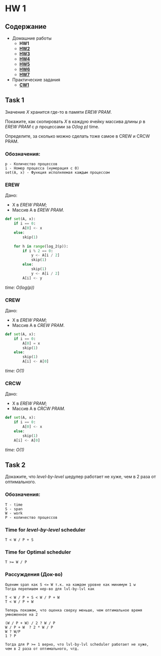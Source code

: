 # HW 1

## Содержание

* Домашние работы
    * **HW1**
    * [**HW2**](./../HW2/README.md)
    * [**HW3**](./../HW3/README.md)
    * [**HW4**](./../HW4/README.md)
    * [**HW5**](./../HW5/README.md)
    * [**HW6**](./../HW6/README.md)
    * [**HW7**](./../HW7/README.md)
* Практические задания
    * [**CW1**](./../CW1/README.md)

## Task 1

Значение *X* хранится где-то в памяти *EREW PRAM*.

Покажите, как скопировать *X* в каждую ячейку массива длины *p* в *EREW PRAM* с *p* процессами за *O(log p)* time.

Определите, за сколько можно сделать тоже самое в CREW и CRCW PRAM.

### Обозначения:

```
p - Количество процессов
i - Номер процесса (нумерация с 0)
set(A, x) - Функция исполняемая каждым процессом
```

### EREW

Дано:

* X в *EREW PRAM*;
* Массив A в *EREW PRAM*.

```python
def set(A, x):
    if i == 0:
        A[0] <- x
    else:
        skip(1)
        
    for h in range(log_2(p)):
        if i % 2 == 0:
            y <- A[i / 2]
            skip(1)
        else:
            skip(1)
            y <- A[i / 2]
        A[i] <- y
```

*time: O(log(p))*

### CREW

Дано:

* X в *EREW PRAM*;
* Массив A в *CREW PRAM*.

```python
def set(A, x):
    if i == 0:
        A[0] = x
        skip(1)
    else:
        skip(1)
        A[i] <- A[0]
```

*time: O(1)*

### CRCW

Дано:

* X в *EREW PRAM*;
* Массив A в *CRCW PRAM*.

```python
def set(A, x):
    if i == 0:
        A[0] <- x
    else:
        skip(1)
    A[i] <- A[0]
```

*time: O(1)*

## Task 2

Докажите, что *level-by-level* шедулер работает не хуже, чем в 2 раза от оптимального.

### Обозначения:

```
T - time
S - span
W - work
P - количество процессов
```

### Time for *level-by-level* scheduler

```T < W / P + S```

### Time for Optimal scheduler

```T >= W / P```

### Рассуждения (Док-во)

    Оценим span как S <= W т.к. на каждом уровне как минимум 1 w
    Тогда перепишем нер-во для lvl-by-lvl как 

    T < W / P + S < W / P + W
    T < W / P + W

    Теперь покажем, что оценка сверху меньше, чем оптимальное время умноженное на 2 

    (W / P + W) / 2 ? W / P
    W / P + W  ? 2 * W / P 
    W ? W/P
    1 ? P

    Тогда для P >= 1 верно, что lvl-by-lvl scheduler работает не хуже, 
    чем в 2 раза от оптимального, чтд.